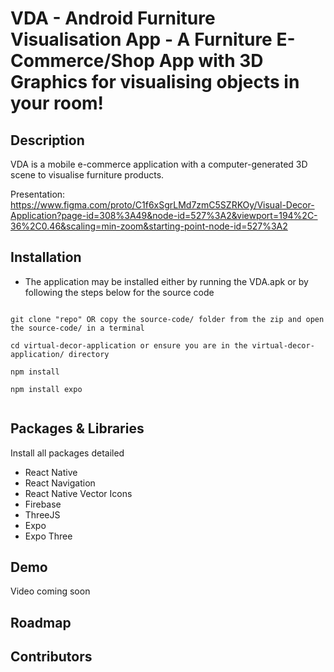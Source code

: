 # VDA - Android Furniture Visualisation App - A Furniture E-Commerce/Shop App with 3D Graphics for visualising objects in your room!

## Description
VDA is a mobile e-commerce application with a computer-generated 3D scene to visualise furniture products.

Presentation: https://www.figma.com/proto/C1f6xSgrLMd7zmC5SZRKOy/Visual-Decor-Application?page-id=308%3A49&node-id=527%3A2&viewport=194%2C-36%2C0.46&scaling=min-zoom&starting-point-node-id=527%3A2


## Installation

- The application may be installed either by running the VDA.apk or by following the steps below for the source code

```

```

```
git clone "repo" OR copy the source-code/ folder from the zip and open the source-code/ in a terminal
```

```
cd virtual-decor-application or ensure you are in the virtual-decor-application/ directory
```

```
npm install
```

```
npm install expo
```

```

```

## Packages & Libraries

Install all packages detailed

- React Native
- React Navigation
- React Native Vector Icons
- Firebase
- ThreeJS
- Expo
- Expo Three

## Demo

Video coming soon

## Roadmap

## Contributors
